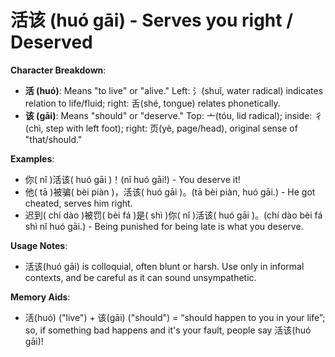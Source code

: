 # **活该 (huó gāi) - Serves you right / Deserved**

**Character Breakdown**:  
- **活 (huó)**: Means "to live" or "alive." Left: 氵(shuǐ, water radical) indicates relation to life/fluid; right: 舌(shé, tongue) relates phonetically.  
- **该 (gāi)**: Means "should" or "deserve." Top: 亠(tóu, lid radical); inside: 彳(chì, step with left foot); right: 页(yè, page/head), original sense of "that/should."

**Examples**:  
- 你( nǐ )活该( huó gāi )！(nǐ huó gāi!) - You deserve it!  
- 他( tā )被骗( bèi piàn )，活该( huó gāi )。(tā bèi piàn, huó gāi.) - He got cheated, serves him right.  
- 迟到( chí dào )被罚( bèi fá )是( shì )你( nǐ )活该( huó gāi )。(chí dào bèi fá shì nǐ huó gāi.) - Being punished for being late is what you deserve.

**Usage Notes**:  
- 活该(huó gāi) is colloquial, often blunt or harsh. Use only in informal contexts, and be careful as it can sound unsympathetic.

**Memory Aids**:  
- 活(huó) ("live") + 该(gāi) ("should") = “should happen to you in your life”; so, if something bad happens and it's your fault, people say 活该(huó gāi)!